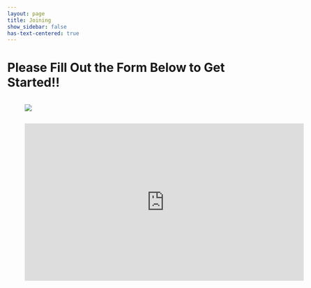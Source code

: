```yaml
---
layout: page
title: Joining
show_sidebar: false
has-text-centered: true
---
```

<div class="level-item has-text-centered">
    <div>
        <h1 id="joining-header">Please Fill Out the Form Below to Get Started!!</h1>
    </div>
</div>

<div class="columns is-mobile is-centered">
    <div class="column is-half">
        <figure class="image">
            <img class="is-square" src="/web/img/flowchart.png">
        </figure>
    </div>
</div>

<figure class="image is-16by9">
  <iframe class="has-ratio" width="640" height="360" src="https://forms.gle/XouNMtJfDvBRrEuw9" frameborder="0" allowfullscreen></iframe>
</figure>